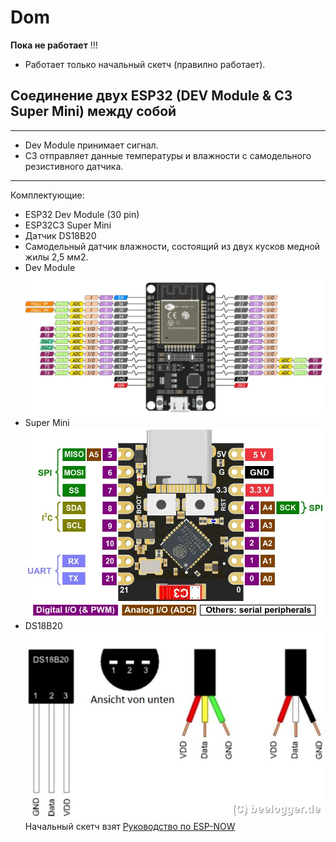 # Dom

**Пока не работает** !!!  

- Работает только начальный скетч (правилно работает).

## Соединение двух ESP32 (DEV Module & C3 Super Mini) между собой

---

- Dev Module принимает сигнал.
- C3 отправляет данные температуры и влажности с самодельного резистивного датчика.

---
Комплектующие:

- ESP32 Dev Module (30 pin)
- ESP32C3 Super Mini
- Датчик DS18B20
- Самодельный датчик влажности, состоящий из двух кусков медной жилы 2,5 мм2.
- Dev Module
![ESP32](Proect/ESP32DevModule(30pin).png "ESP32")
- Super Mini
![ESP32](ESP32C3SuperMini.png "ESP32C3")
- DS18B20
![DS18B20](DS18B20.jpeg "DS18B20")
Начальный скетч взят [Руководство по ESP-NOW](https://voltiq.ru/esp-now-esp32-arduino-ide/?ysclid=lyya2i91g5994491045)
